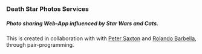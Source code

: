 ### Death Star Photos Services
##### Photo sharing Web-App influenced by Star Wars and Cats.

This is created in collaboration with with [Peter Saxton](https://github.com/CrowdHailer) and [Rolando Barbella](https://github.com/Rolando-Barbella), through pair-programming.
